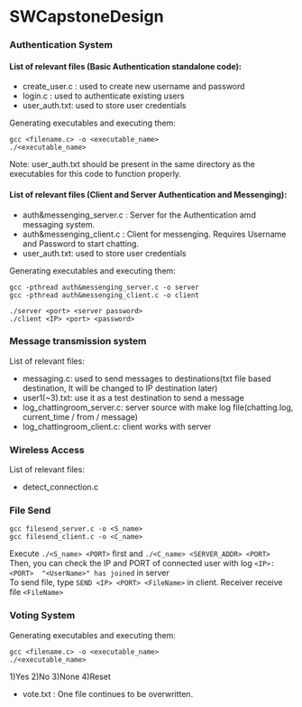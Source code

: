# SWCapstoneDesign

### Authentication System

#### List of relevant files (Basic Authentication standalone code):
- create_user.c : used to create new username and password
- login.c : used to authenticate existing users
- user_auth.txt: used to store user credentials

Generating executables and executing them: 
```
gcc <filename.c> -o <executable_name>
./<executable_name>
```
Note: user_auth.txt should be present in the same directory as the executables for this code to function properly.


#### List of relevant files (Client and Server Authentication and Messenging):
- auth&messenging_server.c : Server for the Authentication amd messaging system.
- auth&messenging_client.c : Client for messenging. Requires Username and Password to start chatting.
- user_auth.txt: used to store user credentials

Generating executables and executing them: 
```
gcc -pthread auth&messenging_server.c -o server
gcc -pthread auth&messenging_client.c -o client

./server <port> <server password>
./client <IP> <port> <password>
```

### Message transmission system
List of relevant files:
- messaging.c: used to send messages to destinations(txt file based destination, It will be changed to IP destination later)
- user1(~3).txt: use it as a test destination to send a message
- log_chattingroom_server.c: server source with make log file(chatting.log, current_time / from / message)
- log_chattingroom_client.c: client works with server

### Wireless Access
List of relevant files:
- detect_connection.c

### File Send
```
gcc filesend_server.c -o <S_name>
gcc filesend_client.c -o <C_name>
```
Execute `./<S_name> <PORT>` first and `./<C_name> <SERVER_ADDR> <PORT>`  
Then, you can check the IP and PORT of connected user with log `<IP>:<PORT>  "<UserName>" has joined` in server  
To send file, type `SEND <IP> <PORT> <FileName>` in client. 
Receiver receive file `<FileName>`

### Voting System
Generating executables and executing them: 
```
gcc <filename.c> -o <executable_name>
./<executable_name>
```
1)Yes
2)No
3)None
4)Reset
- vote.txt : One file continues to be overwritten.
